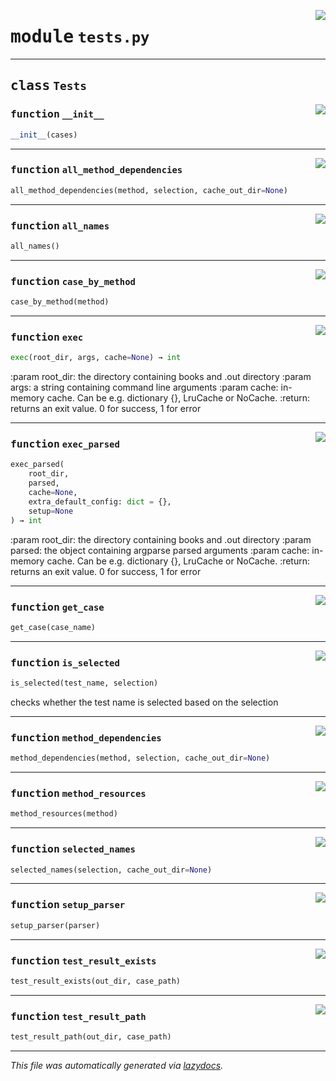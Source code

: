 <!-- markdownlint-disable -->

<a href="../booktest/tests.py#L0"><img align="right" style="float:right;" src="https://img.shields.io/badge/-source-cccccc?style=flat-square"></a>

# <kbd>module</kbd> `tests.py`






---

## <kbd>class</kbd> `Tests`




<a href="../booktest/tests.py#L19"><img align="right" style="float:right;" src="https://img.shields.io/badge/-source-cccccc?style=flat-square"></a>

### <kbd>function</kbd> `__init__`

```python
__init__(cases)
```








---

<a href="../booktest/tests.py#L95"><img align="right" style="float:right;" src="https://img.shields.io/badge/-source-cccccc?style=flat-square"></a>

### <kbd>function</kbd> `all_method_dependencies`

```python
all_method_dependencies(method, selection, cache_out_dir=None)
```





---

<a href="../booktest/tests.py#L107"><img align="right" style="float:right;" src="https://img.shields.io/badge/-source-cccccc?style=flat-square"></a>

### <kbd>function</kbd> `all_names`

```python
all_names()
```





---

<a href="../booktest/tests.py#L64"><img align="right" style="float:right;" src="https://img.shields.io/badge/-source-cccccc?style=flat-square"></a>

### <kbd>function</kbd> `case_by_method`

```python
case_by_method(method)
```





---

<a href="../booktest/tests.py#L535"><img align="right" style="float:right;" src="https://img.shields.io/badge/-source-cccccc?style=flat-square"></a>

### <kbd>function</kbd> `exec`

```python
exec(root_dir, args, cache=None) → int
```

:param root_dir: the directory containing books and .out directory :param args: a string containing command line arguments :param cache: in-memory cache. Can be e.g. dictionary {},  LruCache or NoCache. :return: returns an exit value. 0 for success, 1 for error 

---

<a href="../booktest/tests.py#L341"><img align="right" style="float:right;" src="https://img.shields.io/badge/-source-cccccc?style=flat-square"></a>

### <kbd>function</kbd> `exec_parsed`

```python
exec_parsed(
    root_dir,
    parsed,
    cache=None,
    extra_default_config: dict = {},
    setup=None
) → int
```

:param root_dir:  the directory containing books and .out directory :param parsed: the object containing argparse parsed arguments :param cache: in-memory cache. Can be e.g. dictionary {},  LruCache or NoCache. :return: returns an exit value. 0 for success, 1 for error 

---

<a href="../booktest/tests.py#L58"><img align="right" style="float:right;" src="https://img.shields.io/badge/-source-cccccc?style=flat-square"></a>

### <kbd>function</kbd> `get_case`

```python
get_case(case_name)
```





---

<a href="../booktest/tests.py#L22"><img align="right" style="float:right;" src="https://img.shields.io/badge/-source-cccccc?style=flat-square"></a>

### <kbd>function</kbd> `is_selected`

```python
is_selected(test_name, selection)
```

checks whether the test name is selected based on the selection 

---

<a href="../booktest/tests.py#L70"><img align="right" style="float:right;" src="https://img.shields.io/badge/-source-cccccc?style=flat-square"></a>

### <kbd>function</kbd> `method_dependencies`

```python
method_dependencies(method, selection, cache_out_dir=None)
```





---

<a href="../booktest/tests.py#L87"><img align="right" style="float:right;" src="https://img.shields.io/badge/-source-cccccc?style=flat-square"></a>

### <kbd>function</kbd> `method_resources`

```python
method_resources(method)
```





---

<a href="../booktest/tests.py#L110"><img align="right" style="float:right;" src="https://img.shields.io/badge/-source-cccccc?style=flat-square"></a>

### <kbd>function</kbd> `selected_names`

```python
selected_names(selection, cache_out_dir=None)
```





---

<a href="../booktest/tests.py#L125"><img align="right" style="float:right;" src="https://img.shields.io/badge/-source-cccccc?style=flat-square"></a>

### <kbd>function</kbd> `setup_parser`

```python
setup_parser(parser)
```





---

<a href="../booktest/tests.py#L55"><img align="right" style="float:right;" src="https://img.shields.io/badge/-source-cccccc?style=flat-square"></a>

### <kbd>function</kbd> `test_result_exists`

```python
test_result_exists(out_dir, case_path)
```





---

<a href="../booktest/tests.py#L52"><img align="right" style="float:right;" src="https://img.shields.io/badge/-source-cccccc?style=flat-square"></a>

### <kbd>function</kbd> `test_result_path`

```python
test_result_path(out_dir, case_path)
```








---

_This file was automatically generated via [lazydocs](https://github.com/ml-tooling/lazydocs)._
